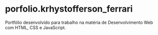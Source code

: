 # porfolio.krhystofferson_ferrari
Portfólio desenvolvido para trabalho na matéria de Desenvolvimento Web com HTML, CSS e JavaScript.
